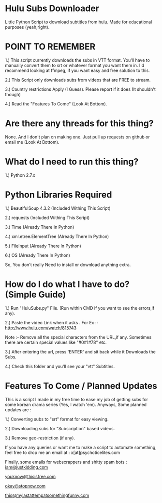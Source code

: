 # Hulu Subs Downloader
Little Python Script to download subtitles from hulu. Made for educational purposes (yeah,right).


# POINT TO REMEMBER

1.) This script currently downloads the subs in VTT format. You'll have to manually convert them to srt or whatever format you want them in.
I'd recommend looking at ffmpeg, if you want easy and free solution to this. 

2.) This Script only downloads subs from videos that are FREE to stream.

3.) Country restrictions Apply (I Guess). Please report if it does (It shouldn't though)

4.) Read the "Features To Come" (Look At Bottom).


# Are there any threads for this thing?

None. And I don't plan on making one. Just pull up requests on github or email me (Look At Bottom).


# What do I need to run this thing?

1.) Python 2.7.x

# Python Libraries Required

1.) BeautifulSoup 4.3.2 (Included Withing This Script)

2.) requests (Included Withing This Script)

3.) Time (Already There In Python)

4.) xml.etree.ElementTree (Already There In Python)

5.) FileInput (Already There In Python)

6.) OS (Already There In Python)

So, You don't really Need to install or download anything extra.


# How do I do what I have to do? (Simple Guide)

1.) Run "HuluSubs.py" File. (Run within CMD if you want to see the errors,if any).

2.) Paste the video Link when it asks . For Ex :- http://www.hulu.com/watch/815743

Note :- Remove all the special characters from the URL,if any. Sometimes there are certain special values like "#0#1#78" etc.

3.) After entering the url, press 'ENTER' and sit back while it Downloads the Subs.

4.) Check this folder and you'll see your "vtt" Subtitles.


# Features To Come / Planned Updates

This is a script I made in my free time to ease my job of getting subs for some korean drama series (Yes, I watch 'em).
Anyways, Some planned updates are :

1.) Converting subs to "srt" format for easy viewing.

2.) Downloading subs for "Subscription" based videos.

3.) Remove geo-restriction (if any).


If you have any queries or want me to make a script to automate something, feel free to drop me an email at :
x[at]psychoticelites.com

Finally, some emails for webscrappers and shitty spam bots :
iam@justkidding.com

youknow@thisisfree.com

okay@stopnow.com

this@mylastattempatsomethingfunny.com